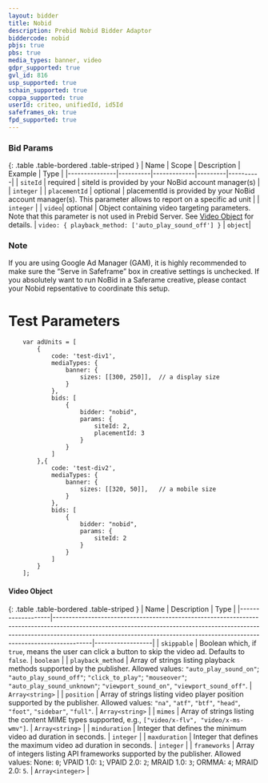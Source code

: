 ```yaml
---
layout: bidder
title: Nobid
description: Prebid Nobid Bidder Adaptor
biddercode: nobid
pbjs: true
pbs: true
media_types: banner, video
gdpr_supported: true
gvl_id: 816
usp_supported: true
schain_supported: true
coppa_supported: true
userId: criteo, unifiedId, id5Id
safeframes_ok: true
fpd_supported: true
---
```


### Bid Params

{: .table .table-bordered .table-striped }
| Name          | Scope    | Description | Example | Type     |
|---------------|----------|-------------|---------|----------|
| `siteId` | required | siteId is provided by your NoBid account manager(s) |         | `integer` |
| `placementId` | optional | placementId is provided by your NoBid account manager(s). This parameter allows to report on a specific ad unit |         | `integer` |
| `video`| optional | Object containing video targeting parameters. Note that this parameter is not used in Prebid Server.  See [Video Object](#nobid-video-object) for details. | `video: { playback_method: ['auto_play_sound_off'] }` | `object`|


### Note
If you are using Google Ad Manager (GAM), it is highly recommended to make sure the “Serve in Safeframe” box in creative settings is unchecked. 
If you absolutely want to run NoBid in a Saferame creative, please contact your Nobid repsentative to coordinate this setup.


# Test Parameters
```
    var adUnits = [
        {
            code: 'test-div1',
            mediaTypes: {
                banner: {
                    sizes: [[300, 250]],  // a display size
                }
            },
            bids: [
                {
                    bidder: "nobid",
                    params: {
                        siteId: 2,
                        placementId: 3
                    }
                }
            ]
        },{
            code: 'test-div2',
            mediaTypes: {
                banner: {
                    sizes: [[320, 50]],   // a mobile size
                }
            },
            bids: [
                {
                    bidder: "nobid",
                    params: {
                        siteId: 2
                    }
                }
            ]
        }
    ];
```

<a name="nobid-video-object" />

#### Video Object

{: .table .table-bordered .table-striped }
| Name              | Description                                                                                                                                                                                                                                          | Type             |
|-------------------|------------------------------------------------------------------------------------------------------------------------------------------------------------------------------------------------------------------------------------------------------|------------------|
| `skippable`       | Boolean which, if `true`, means the user can click a button to skip the video ad. Defaults to `false`.                                                                                                                                               | `boolean`        |
| `playback_method` | Array of strings listing playback methods supported by the publisher. Allowed values: `"auto_play_sound_on"`; `"auto_play_sound_off"`; `"click_to_play"`; `"mouseover"`; `"auto_play_sound_unknown"`; `"viewport_sound_on"`, `"viewport_sound_off"`. | `Array<string>`  |
| `position`        | Array of strings listing video player position supported by the publisher. Allowed values: `"na"`, `"atf"`, `"btf"`, `"head"`, `"foot"`, `"sidebar"`, `"full"`.                                                                                      | `Array<string>`  |
| `mimes`           | Array of strings listing the content MIME types supported, e.g., `["video/x-flv", "video/x-ms-wmv"]`.                                                                                                                                                | `Array<string>`  |
| `minduration`     | Integer that defines the minimum video ad duration in seconds.                                                                                                                                                                                       | `integer`        |
| `maxduration`     | Integer that defines the maximum video ad duration in seconds.                                                                                                                                                                                       | `integer`        |
| `frameworks`      | Array of integers listing API frameworks supported by the publisher. Allowed values: None: `0`; VPAID 1.0: `1`; VPAID 2.0: `2`; MRAID 1.0: `3`; ORMMA: `4`; MRAID 2.0: `5`.                                                                          | `Array<integer>` |

